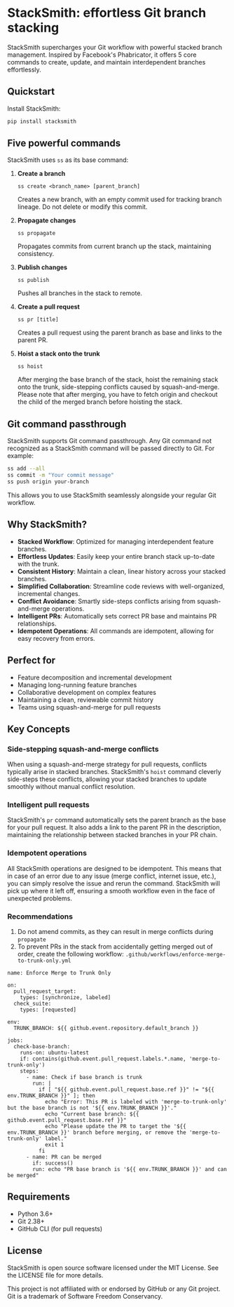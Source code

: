 # StackSmith: effortless Git branch stacking

StackSmith supercharges your Git workflow with powerful stacked branch management. Inspired by Facebook's Phabricator, it offers 5 core commands to create, update, and maintain interdependent branches effortlessly.

## Quickstart

Install StackSmith:

```bash
pip install stacksmith
```

## Five powerful commands

StackSmith uses `ss` as its base command:

1. **Create a branch**
   ```
   ss create <branch_name> [parent_branch]
   ```
   Creates a new branch, with an empty commit used for tracking branch lineage. Do not delete or modify this commit.

2. **Propagate changes**
   ```
   ss propagate
   ```
   Propagates commits from current branch up the stack, maintaining consistency.

3. **Publish changes**
   ```
   ss publish
   ```
   Pushes all branches in the stack to remote.

4. **Create a pull request**
   ```
   ss pr [title]
   ```
   Creates a pull request using the parent branch as base and links to the parent PR.

5. **Hoist a stack onto the trunk**
   ```
   ss hoist
   ```
   After merging the base branch of the stack, hoist the remaining stack onto the trunk, side-stepping conflicts caused by squash-and-merge. 
   \
   Please note that after merging, you have to fetch origin and checkout the child of the merged branch before hoisting the stack.

## Git command passthrough

StackSmith supports Git command passthrough. Any Git command not recognized as a StackSmith command will be passed directly to Git. For example:

```bash
ss add --all
ss commit -m "Your commit message"
ss push origin your-branch
```

This allows you to use StackSmith seamlessly alongside your regular Git workflow.

## Why StackSmith?

- **Stacked Workflow**: Optimized for managing interdependent feature branches.
- **Effortless Updates**: Easily keep your entire branch stack up-to-date with the trunk.
- **Consistent History**: Maintain a clean, linear history across your stacked branches.
- **Simplified Collaboration**: Streamline code reviews with well-organized, incremental changes.
- **Conflict Avoidance**: Smartly side-steps conflicts arising from squash-and-merge operations.
- **Intelligent PRs**: Automatically sets correct PR base and maintains PR relationships.
- **Idempotent Operations**: All commands are idempotent, allowing for easy recovery from errors.

## Perfect for

- Feature decomposition and incremental development
- Managing long-running feature branches
- Collaborative development on complex features
- Maintaining a clean, reviewable commit history
- Teams using squash-and-merge for pull requests

## Key Concepts

### Side-stepping squash-and-merge conflicts

When using a squash-and-merge strategy for pull requests, conflicts typically arise in stacked branches. StackSmith's `hoist` command cleverly side-steps these conflicts, allowing your stacked branches to update smoothly without manual conflict resolution.

### Intelligent pull requests

StackSmith's `pr` command automatically sets the parent branch as the base for your pull request. It also adds a link to the parent PR in the description, maintaining the relationship between stacked branches in your PR chain.

### Idempotent operations

All StackSmith operations are designed to be idempotent. This means that in case of an error due to any issue (merge conflict, internet issue, etc.), you can simply resolve the issue and rerun the command. StackSmith will pick up where it left off, ensuring a smooth workflow even in the face of unexpected problems.

### Recommendations
1. Do not amend commits, as they can result in merge conflicts during `propagate`
2. To prevent PRs in the stack from accidentally getting merged out of order, create the following workflow:
 `.github/workflows/enforce-merge-to-trunk-only.yml`
```
name: Enforce Merge to Trunk Only

on:
  pull_request_target:
    types: [synchronize, labeled]
  check_suite:
    types: [requested]

env:
  TRUNK_BRANCH: ${{ github.event.repository.default_branch }}

jobs:
  check-base-branch:
    runs-on: ubuntu-latest
    if: contains(github.event.pull_request.labels.*.name, 'merge-to-trunk-only')
    steps:
      - name: Check if base branch is trunk
        run: |
          if [ "${{ github.event.pull_request.base.ref }}" != "${{ env.TRUNK_BRANCH }}" ]; then
            echo "Error: This PR is labeled with 'merge-to-trunk-only' but the base branch is not '${{ env.TRUNK_BRANCH }}'."
            echo "Current base branch: ${{ github.event.pull_request.base.ref }}"
            echo "Please update the PR to target the '${{ env.TRUNK_BRANCH }}' branch before merging, or remove the 'merge-to-trunk-only' label."
            exit 1
          fi
      - name: PR can be merged
        if: success()
        run: echo "PR base branch is '${{ env.TRUNK_BRANCH }}' and can be merged"
```        

## Requirements

- Python 3.6+
- Git 2.38+
- GitHub CLI (for pull requests)

## License

StackSmith is open source software licensed under the MIT License. See the LICENSE file for more details.

This project is not affiliated with or endorsed by GitHub or any Git project. Git is a trademark of Software Freedom Conservancy.